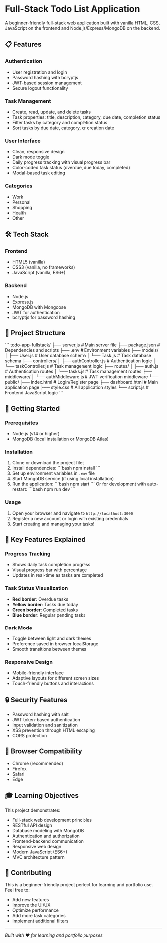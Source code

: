 # Full-Stack Todo List Application

A beginner-friendly full-stack web application built with vanilla HTML, CSS, JavaScript on the frontend and Node.js/Express/MongoDB on the backend.

## 📋 Features

### Authentication
- User registration and login
- Password hashing with bcryptjs
- JWT-based session management
- Secure logout functionality

### Task Management
- Create, read, update, and delete tasks
- Task properties: title, description, category, due date, completion status
- Filter tasks by category and completion status
- Sort tasks by due date, category, or creation date

### User Interface
- Clean, responsive design
- Dark mode toggle
- Daily progress tracking with visual progress bar
- Color-coded task status (overdue, due today, completed)
- Modal-based task editing

### Categories
- Work
- Personal
- Shopping
- Health
- Other

## 🛠️ Tech Stack

### Frontend
- HTML5 (vanilla)
- CSS3 (vanilla, no frameworks)
- JavaScript (vanilla, ES6+)

### Backend
- Node.js
- Express.js
- MongoDB with Mongoose
- JWT for authentication
- bcryptjs for password hashing

## 📁 Project Structure

\`\`\`
todo-app-fullstack/
├── server.js                 # Main server file
├── package.json             # Dependencies and scripts
├── .env                     # Environment variables
├── models/
│   ├── User.js             # User database schema
│   └── Task.js             # Task database schema
├── controllers/
│   ├── authController.js   # Authentication logic
│   └── taskController.js   # Task management logic
├── routes/
│   ├── auth.js            # Authentication routes
│   └── tasks.js           # Task management routes
├── middleware/
│   └── authMiddleware.js  # JWT verification middleware
└── public/
    ├── index.html         # Login/Register page
    ├── dashboard.html     # Main application page
    ├── style.css         # All application styles
    └── script.js         # Frontend JavaScript logic
\`\`\`

## 🚀 Getting Started

### Prerequisites
- Node.js (v14 or higher)
- MongoDB (local installation or MongoDB Atlas)

### Installation
1. Clone or download the project files
2. Install dependencies:
   \`\`\`bash
   npm install
   \`\`\`
3. Set up environment variables in `.env` file
4. Start MongoDB service (if using local installation)
5. Run the application:
   \`\`\`bash
   npm start
   \`\`\`
   Or for development with auto-restart:
   \`\`\`bash
   npm run dev
   \`\`\`

### Usage
1. Open your browser and navigate to `http://localhost:3000`
2. Register a new account or login with existing credentials
3. Start creating and managing your tasks!

## 🎯 Key Features Explained

### Progress Tracking
- Shows daily task completion progress
- Visual progress bar with percentage
- Updates in real-time as tasks are completed

### Task Status Visualization
- **Red border**: Overdue tasks
- **Yellow border**: Tasks due today
- **Green border**: Completed tasks
- **Blue border**: Regular pending tasks

### Dark Mode
- Toggle between light and dark themes
- Preference saved in browser localStorage
- Smooth transitions between themes

### Responsive Design
- Mobile-friendly interface
- Adaptive layouts for different screen sizes
- Touch-friendly buttons and interactions

## 🔒 Security Features

- Password hashing with salt
- JWT token-based authentication
- Input validation and sanitization
- XSS prevention through HTML escaping
- CORS protection

## 📱 Browser Compatibility

- Chrome (recommended)
- Firefox
- Safari
- Edge

## 🎓 Learning Objectives

This project demonstrates:
- Full-stack web development principles
- RESTful API design
- Database modeling with MongoDB
- Authentication and authorization
- Frontend-backend communication
- Responsive web design
- Modern JavaScript (ES6+)
- MVC architecture pattern

## 🤝 Contributing

This is a beginner-friendly project perfect for learning and portfolio use. Feel free to:
- Add new features
- Improve the UI/UX
- Optimize performance
- Add more task categories
- Implement additional filters

---

*Built with ❤️ for learning and portfolio purposes*
